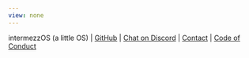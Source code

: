 ```yaml
---
view: none
---
```


<div class="footer center container">
  intermezzOS <span class="subtitle">(a little OS)</span>
  |
  <a href="https://www.github.com/intermezzos">GitHub</a>
  |
  <a href="https://discord.gg/BkKMQh7">Chat on Discord</a>
  |
  <a href="mailto:steve@steveklabnik.com">Contact</a>
  |
  <a href="code-of-conduct.html">Code of Conduct</a>
</div>
